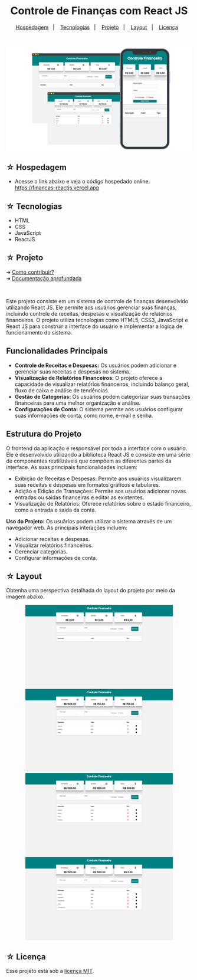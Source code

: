 <h1 align="center">Controle de Finanças com React JS</h1>

<p align="center">
  <a href="#-hospedagem">Hospedagem</a>&nbsp;&nbsp;&nbsp;|&nbsp;&nbsp;&nbsp;
  <a href="#-tecnologias">Tecnologias</a>&nbsp;&nbsp;&nbsp;|&nbsp;&nbsp;&nbsp;
  <a href="#-projeto">Projeto</a>&nbsp;&nbsp;&nbsp;|&nbsp;&nbsp;&nbsp;
  <a href="#-layout">Layout</a>&nbsp;&nbsp;&nbsp;|&nbsp;&nbsp;&nbsp;
  <a href="#-licença">Licença</a>&nbsp;&nbsp;&nbsp;
</p>
<br>

![Preview](./read-model/img/banner.png)

## ☆ Hospedagem
- Acesse o link abaixo e veja o código hospedado online.<br>
https://financas-reactjs.vercel.app

## ☆ Tecnologias
- HTML
- CSS
- JavaScript
- ReactJS

## ☆ Projeto
➜ [Como contribuir?](./read-model/CONTRIBUTING.md) <br>
➜ [Documentação aprofundada](read-model/MODEL.md) 

<br>

Este projeto consiste em um sistema de controle de finanças desenvolvido utilizando React JS. Ele permite aos usuários gerenciar suas finanças, incluindo controle de receitas, despesas e visualização de relatórios financeiros. O projeto utiliza tecnologias como HTML5, CSS3, JavaScript e React JS para construir a interface do usuário e implementar a lógica de funcionamento do sistema.

## Funcionalidades Principais
- **Controle de Receitas e Despesas:** Os usuários podem adicionar e gerenciar suas receitas e despesas no sistema.
- **Visualização de Relatórios Financeiros:** O projeto oferece a capacidade de visualizar relatórios financeiros, incluindo balanço geral, fluxo de caixa e análise de tendências.
- **Gestão de Categorias:** Os usuários podem categorizar suas transações financeiras para uma melhor organização e análise.
- **Configurações de Conta:** O sistema permite aos usuários configurar suas informações de conta, como nome, e-mail e senha.

## Estrutura do Projeto

O frontend da aplicação é responsável por toda a interface com o usuário. Ele é desenvolvido utilizando a biblioteca React JS e consiste em uma série de componentes reutilizáveis que compõem as diferentes partes da interface. As suas principais funcionalidades incluem:
- Exibição de Receitas e Despesas: Permite aos usuários visualizarem suas receitas e despesas em formatos gráficos e tabulares.
- Adição e Edição de Transações: Permite aos usuários adicionar novas entradas ou saidas financeiras e editar as existentes.
- Visualização de Relatórios: Oferece relatórios sobre o estado financeiro, como a entrada e saida da conta.

**Uso do Projeto:**
Os usuários podem utilizar o sistema através de um navegador web. As principais interações incluem:
- Adicionar receitas e despesas.
- Visualizar relatórios financeiros.
- Gerenciar categorias.
- Configurar informações de conta.

## ☆ Layout
Obtenha uma perspectiva detalhada do layout do projeto por meio da imagem abaixo.

<div align="center">

<img src="https://raw.githubusercontent.com/https-shini/financas-reactjs/master/read-model/img/001.png" width=400 heigth=350 />
<img src="https://raw.githubusercontent.com/https-shini/financas-reactjs/master/read-model/img/002.png" width=400 heigth=350 />
<img src="https://raw.githubusercontent.com/https-shini/financas-reactjs/master/read-model/img/003.png" width=400 heigth=350 />
<img src="https://raw.githubusercontent.com/https-shini/financas-reactjs/master/read-model/img/004.png" width=400 heigth=350 />

</div>

## ☆ Licença
Esse projeto está sob a [licença MIT](/LICENSE).
